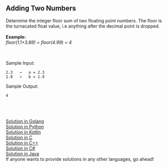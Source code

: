 ## Adding Two Numbers

Determine the integer floor sum of two floating point numbers. The floor is the turnacated float value, i.e anything after the decimal point is dropped.
<br>
<br>
<b>Example:</b><br>
<i>floor(1.1+3.89) = floor(4.99) = 4</i>
<br>
<br>
<br>

Sample Input:
```
2.3   →   a = 2.3
1.9   →   b = 1.9
```
Sample Output:
```
4
```


<br>
<br>
<br>
<a href = "https://github.com/aaryarajoju/cu-hackerrank/blob/main/Test-1%20(5%20Nov%202020)/Test/Q2.%20Adding%20Two%20Numbers/addTwoNum.go">Solution in Golang</a><br>
<a href = "https://github.com/aaryarajoju/cu-hackerrank/blob/main/Test-1%20(5%20Nov%202020)/Test/Q2.%20Adding%20Two%20Numbers/addTwoNum.py">Solution in Python</a><br>
<a href = "https://github.com/aaryarajoju/cu-hackerrank/blob/main/Test-1%20(5%20Nov%202020)/Test/Q2.%20Adding%20Two%20Numbers/addTwoNum.kt">Solution in Kotlin</a><br>
<a href = "https://github.com/aaryarajoju/cu-hackerrank/blob/main/Test-1%20(5%20Nov%202020)/Test/Q2.%20Adding%20Two%20Numbers/addTwoNum.c">Solution in C</a><br>
<a href = "https://github.com/aaryarajoju/cu-hackerrank/blob/main/Test-1%20(5%20Nov%202020)/Test/Q2.%20Adding%20Two%20Numbers/addTwoNum.cpp">Solution in C++</a><br>
<a href = "https://github.com/aaryarajoju/cu-hackerrank/blob/main/Test-1%20(5%20Nov%202020)/Test/Q2.%20Adding%20Two%20Numbers/addTwoNum.cs">Solution in C#</a><br>
<a href = "https://github.com/aaryarajoju/cu-hackerrank/blob/main/Test-1%20(5%20Nov%202020)/Test/Q2.%20Adding%20Two%20Numbers/addTwoNum.java">Solution in Java</a><br>
If anyone wants to provide solutions in any other languages, go ahead!
